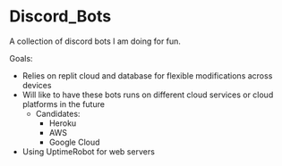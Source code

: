 # Discord_Bots
A collection of discord bots I am doing for fun.

Goals:
  - Relies on replit cloud and database for flexible modifications across devices
  - Will like to have these bots runs on different cloud services or cloud platforms in the future
    - Candidates:
      - Heroku
      - AWS
      - Google Cloud
  - Using UptimeRobot for web servers
